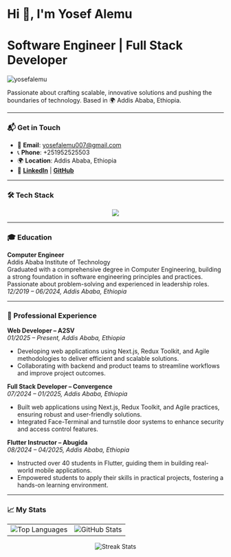 <h1 align="left">Hi 👋, I'm Yosef Alemu</h1>
<h1 align="left">Software Engineer | Full Stack Developer</h1>

<p align="left"> 
  <img src="https://komarev.com/ghpvc/?username=yosefalemu&label=Profile%20Views&color=0e75b6&style=flat" alt="yosefalemu" /> 
</p>

<p align="left"> 
  Passionate about crafting scalable, innovative solutions and pushing the boundaries of technology. Based in 🌍 Addis Ababa, Ethiopia.
</p>

---

### 📬 Get in Touch
- 📧 **Email**: [yosefalemu007@gmail.com](mailto:yosefalemu007@gmail.com)  
- 📞 **Phone**: +251952525503  
- 🌍 **Location**: Addis Ababa, Ethiopia  
- 🔗 **[LinkedIn](https://linkedin.com/in/yosef-alemu)** | **[GitHub](https://github.com/yosefalemu)**  

---

### 🛠️ Tech Stack
<p align="center">
  <a href="https://skillicons.dev">
    <img src="https://skillicons.dev/icons?i=cpp,java,js,ts,go,dart,py,r,nextjs,react,redux,css,tailwind,materialui,flutter,django,express,nodejs,nestjs,graphql,firebase,mongodb,mysql,postgres,prisma,supabase,github,kubernetes,docker,git,postman" />
  </a>
</p>

---

### 🎓 Education
**Computer Engineer**  
Addis Ababa Institute of Technology  
Graduated with a comprehensive degree in Computer Engineering, building a strong foundation in software engineering principles and practices. Passionate about problem-solving and experienced in leadership roles.  
*12/2019 – 06/2024, Addis Ababa, Ethiopia*

---

### 💼 Professional Experience
**Web Developer – A2SV**  
*01/2025 – Present, Addis Ababa, Ethiopia*  
- Developing web applications using Next.js, Redux Toolkit, and Agile methodologies to deliver efficient and scalable solutions.  
- Collaborating with backend and product teams to streamline workflows and improve project outcomes.

**Full Stack Developer – Convergence**  
*07/2024 – 01/2025, Addis Ababa, Ethiopia*  
- Built web applications using Next.js, Redux Toolkit, and Agile practices, ensuring robust and user-friendly solutions.  
- Integrated Face-Terminal and turnstile door systems to enhance security and access control features.

**Flutter Instructor – Abugida**  
*08/2024 – 04/2025, Addis Ababa, Ethiopia*  
- Instructed over 40 students in Flutter, guiding them in building real-world mobile applications.  
- Empowered students to apply their skills in practical projects, fostering a hands-on learning environment.

---

### 📈 My Stats
<table align="center">
  <tr>
    <td>
      <img src="https://github-readme-stats.vercel.app/api/top-langs?username=yosefalemu&show_icons=true&locale=en&layout=compact&theme=radical" alt="Top Languages" />
    </td>
    <td>
      <img src="https://github-readme-stats.vercel.app/api?username=yosefalemu&show_icons=true&locale=en&theme=radical" alt="GitHub Stats" />
    </td>
  </tr>
</table>

<p align="center">
  <img src="https://github-readme-streak-stats.herokuapp.com/?user=yosefalemu&theme=radical" alt="Streak Stats" />
</p>
